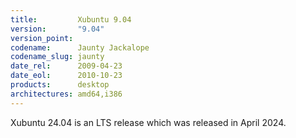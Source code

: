 ```yaml
---
title:         Xubuntu 9.04
version:       "9.04"
version_point:
codename:      Jaunty Jackalope
codename_slug: jaunty
date_rel:      2009-04-23
date_eol:      2010-10-23
products:      desktop
architectures: amd64,i386
---
```


Xubuntu 24.04 is an LTS release which was released in April 2024.
